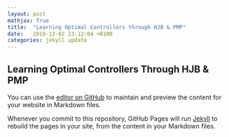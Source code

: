 ```yaml
---
layout: post
mathjax: True
title:  "Learning Optimal Controllers through HJB & PMP"
date:   2018-12-02 23:12:04 +0100
categories: jekyll update
---
```


## Learning Optimal Controllers Through HJB & PMP
You can use the [editor on GitHub](https://github.com/TheCamusean/theCamusean.github.io/edit/master/index.md) to maintain and preview the content for your website in Markdown files.

Whenever you commit to this repository, GitHub Pages will run [Jekyll](https://jekyllrb.com/) to rebuild the pages in your site, from the content in your Markdown files.


